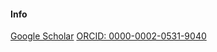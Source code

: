 #### Info
[Google Scholar](https://scholar.google.com/citations?authuser=3&user=bAy1N24AAAAJ)
[ORCID: 0000-0002-0531-9040](https://orcid.org/0000-0002-0531-9040)
